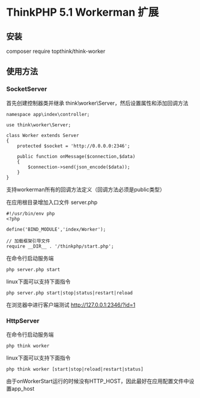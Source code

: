 ThinkPHP 5.1 Workerman 扩展
===============

## 安装
composer require topthink/think-worker

## 使用方法

### SocketServer

首先创建控制器类并继承 think\worker\Server，然后设置属性和添加回调方法

~~~
namespace app\index\controller;

use think\worker\Server;

class Worker extends Server
{
	protected $socket = 'http://0.0.0.0:2346';

	public function onMessage($connection,$data)
	{
		$connection->send(json_encode($data));
	}
}
~~~
支持workerman所有的回调方法定义（回调方法必须是public类型）


在应用根目录增加入口文件 server.php

~~~
#!/usr/bin/env php
<?php

define('BIND_MODULE','index/Worker');

// 加载框架引导文件
require __DIR__ . '/thinkphp/start.php';
~~~

在命令行启动服务端
~~~
php server.php start
~~~


linux下面可以支持下面指令
~~~
php server.php start|stop|status|restart|reload
~~~

在浏览器中进行客户端测试
http://127.0.0.1:2346/?id=1

### HttpServer

在命令行启动服务端
~~~
php think worker
~~~

linux下面可以支持下面指令
~~~
php think worker [start|stop|reload|restart|status]
~~~

由于onWorkerStart运行的时候没有HTTP_HOST，因此最好在应用配置文件中设置app_host